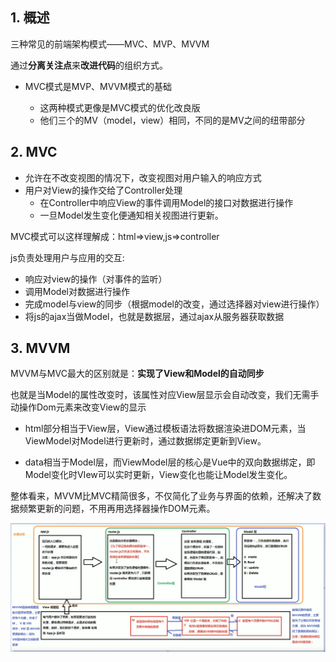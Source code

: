 ## 1. 概述

三种常见的前端架构模式——MVC、MVP、MVVM

通过**分离关注点**来**改进代码**的组织方式。
+  MVC模式是MVP、MVVM模式的基础

    - 这两种模式更像是MVC模式的优化改良版
    - 他们三个的MV（model，view）相同，不同的是MV之间的纽带部分
## 2. MVC

+ 允许在不改变视图的情况下，改变视图对用户输入的响应方式
+ 用户对View的操作交给了Controller处理
    - 在Controller中响应View的事件调用Model的接口对数据进行操作
    - 一旦Model发生变化便通知相关视图进行更新。

MVC模式可以这样理解成：html=>view,js=>controller

js负责处理用户与应用的交互:
+ 响应对view的操作（对事件的监听）
+ 调用Model对数据进行操作
+ 完成model与view的同步（根据model的改变，通过选择器对view进行操作）
+ 将js的ajax当做Model，也就是数据层，通过ajax从服务器获取数据
## 3. MVVM
MVVM与MVC最大的区别就是：**实现了View和Model的自动同步**

也就是当Model的属性改变时，该属性对应View层显示会自动改变，我们无需手动操作Dom元素来改变View的显示

+ html部分相当于View层，View通过模板语法将数据渲染进DOM元素，当ViewModel对Model进行更新时，通过数据绑定更新到View。

+ data相当于Model层，而ViewModel层的核心是Vue中的双向数据绑定，即Model变化时VIew可以实时更新，View变化也能让Model发生变化。

整体看来，MVVM比MVC精简很多，不仅简化了业务与界面的依赖，还解决了数据频繁更新的问题，不用再用选择器操作DOM元素。

![Alt](pic/MVVM.png)